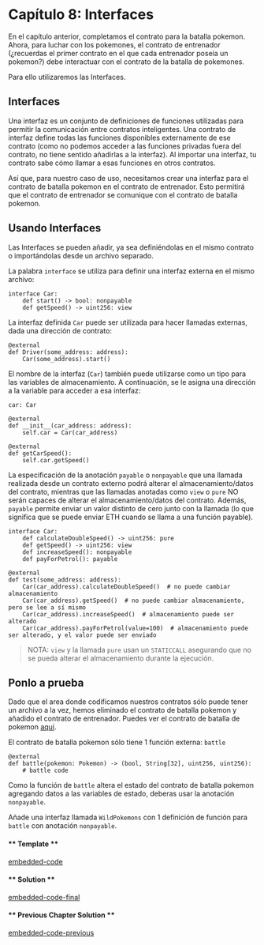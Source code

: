 <!-- Add translation for the following page: https://vyper.fun/#/2/interfaces
Do NOT change the code below. The below code runs the code editor -->

# Capítulo 8: Interfaces

En el capítulo anterior, completamos el contrato para la batalla pokemon. Ahora, para luchar con los pokemones, el contrato de entrenador (¿recuerdas el primer contrato en el que cada entrenador poseía un pokemon?) debe interactuar con el contrato de la batalla de pokemones.

Para ello utilizaremos las Interfaces.

## Interfaces

Una interfaz es un conjunto de definiciones de funciones utilizadas para permitir la comunicación entre contratos inteligentes. Una contrato de interfaz define todas las funciones disponibles externamente de ese contrato (como no podemos acceder a las funciones privadas fuera del contrato, no tiene sentido añadirlas a la interfaz). Al importar una interfaz, tu contrato sabe cómo llamar a esas funciones en otros contratos.

Así que, para nuestro caso de uso, necesitamos crear una interfaz para el contrato de batalla pokemon en el contrato de entrenador. Esto permitirá que el contrato de entrenador se comunique con el contrato de batalla pokemon.

## Usando Interfaces

Las Interfaces se pueden añadir, ya sea definiéndolas en el mismo contrato o importándolas desde un archivo separado.

La palabra `interface` se utiliza para definir una interfaz externa en el mismo archivo:

    interface Car:
        def start() -> bool: nonpayable
        def getSpeed() -> uint256: view

La interfaz definida `Car` puede ser utilizada para hacer llamadas externas, dada una dirección de contrato:

    @external
    def Driver(some_address: address):
        Car(some_address).start()

El nombre de la interfaz (`Car`) también puede utilizarse como un tipo para las variables de almacenamiento. A continuación, se le asigna una dirección a la variable para acceder a esa interfaz:

    car: Car

    @external
    def __init__(car_address: address):
        self.car = Car(car_address)

    @external
    def getCarSpeed():
        self.car.getSpeed()

La especificación de la anotación `payable` o `nonpayable` que una llamada realizada desde un contrato externo podrá alterar el almacenamiento/datos del contrato, mientras que las llamadas anotadas como `view` o `pure` NO serán capaces de alterar el almacenamiento/datos del contrato. Además, `payable` permite enviar un valor distinto de cero junto con la llamada (lo que significa que se puede enviar ETH cuando se llama a una función payable).

    interface Car:
        def calculateDoubleSpeed() -> uint256: pure
        def getSpeed() -> uint256: view
        def increaseSpeed(): nonpayable
        def payForPetrol(): payable

    @external
    def test(some_address: address):
        Car(car_address).calculateDoubleSpeed()  # no puede cambiar almacenamiento
        Car(car_address).getSpeed()  # no puede cambiar almacenamiento, pero se lee a sí mismo
        Car(car_address).increaseSpeed()  # almacenamiento puede ser alterado
        Car(car_address).payForPetrol(value=100)  # almacenamiento puede ser alterado, y el valor puede ser enviado

> NOTA: `view` y la llamada `pure` usan un `STATICCALL` asegurando que no se pueda alterar el almacenamiento durante la ejecución.

## Ponlo a prueba

Dado que el area donde codificamos nuestros contratos sólo puede tener un archivo a la vez, hemos eliminado el contrato de batalla pokemon y añadido el contrato de entrenador. Puedes ver el contrato de batalla de pokemon [aquí](https://github.com/vyperlang/learn/blob/chapter1/assets/2/2.7-finished-code.vy).

El contrato de batalla pokemon sólo tiene 1 función externa: `battle`

    @external
    def battle(pokemon: Pokemon) -> (bool, String[32], uint256, uint256):
        # battle code

Como la función de `battle` altera el estado del contrato de batalla pokemon agregando datos a las variables de estado, deberas usar la anotación `nonpayable`.

Añade una interfaz llamada `WildPokemons` con 1 definición de función para `battle` con anotación `nonpayable`.

<!-- tabs:start -->

#### ** Template **

[embedded-code](../../assets/2/2.8-template-code.vy ':include :type=code embed-template')

#### ** Solution **

[embedded-code-final](../../assets/2/2.8-finished-code.vy ':include :type=code embed-final')

#### ** Previous Chapter Solution **

[embedded-code-previous](../../assets/2/2.7-finished-code.vy ':include :type=code embed-previous')

<!-- tabs:end -->
